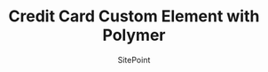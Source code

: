 ---
title: Credit Card Custom Element with Polymer
link: http://www.sitepoint.com/building-credit-card-form-custom-element-polymer
author: SitePoint
---